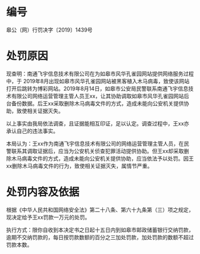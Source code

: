 # 编号

皋公（网）行罚决字〔2019〕1439号

# 处罚原因

现查明：南通飞宇信息技术有限公司在为如皋市风华孔雀园网站提供网络服务过程中，于 2019年8月出现如皋市风华孔雀园网站被黑客植入木马病毒，致使该网站打开后跳转为博彩网站。2019年8月14日，如皋市公安局民警联系南通飞宇信息技术有限公司网络运营管理主管人员王xx，让其协助调取如皋市风华孔雀园网站后台备份数据。后王xx采取删除木马病毒文件的方式，造成未能向公安机关提供协助，致使相关证据灭失。

以上事实由我局依法调查，且证据能相互印证，足以认定。调查过程中，王xx亦承认自己的违法事实。

本局认为：王xx作为南通飞宇信息技术有限公司的网络运营管理主管人员，在民警联系其调取证据后，应当为公安机关侦查犯罪活动提供协助。但王xx却采取删除木马病毒文件的方式，造成未能向公安机关提供协助，应当依法予以处罚。因王xx删除木马病毒文件的行为，致使相关证据灭失，属情节严重。

# 处罚内容及依据

根据《中华人民共和国网络安全法》第二十八条、第六十九条第（三）项之规定，现决定给予王xx罚款一万元的处罚。

执行方式：限你自收到本决定书之日起十五日内到如皋市邮政储蓄银行交纳罚款，逾期不交纳罚款的，每日按罚款数额的百分之三加处罚款，加处罚款的数额不超过罚款本数。